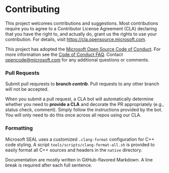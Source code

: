 # Contributing

This project welcomes contributions and suggestions.
Most contributions require you to agree to a Contributor License Agreement (CLA) declaring that you have the right to, and actually do, grant us the rights to use your contribution.
For details, visit https://cla.opensource.microsoft.com.

This project has adopted the [Microsoft Open Source Code of Conduct](https://opensource.microsoft.com/codeofconduct/).
For more information see the [Code of Conduct FAQ](https://opensource.microsoft.com/codeofconduct/faq/).
Contact [opencode@microsoft.com](mailto:opencode@microsoft.com) for any additional questions or comments.

### Pull Requests

Submit pull requrests to **branch *contrib***.
Pull requests to any other branch will not be accepted.

When you submit a pull request, a CLA bot will automatically determine whether you need to **provide a CLA** and decorate the PR appropriately (e.g., status check, comment).
Simply follow the instructions provided by the bot. You will only need to do this once across all repos using our CLA.

### Formatting

Microsoft SEAL uses a customized `.clang-format` configuration for C++ code styling.
A script `tools/scripts/clang-format-all.sh` is provided to easily format all C++ sources and headers in the `native` directory.

Documentation are mostly written in GitHub-flavored Markdown.
A line break is required after each full sentence.